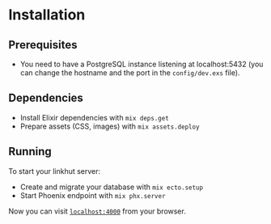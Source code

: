 # Installation

## Prerequisites

* You need to have a PostgreSQL instance listening at localhost:5432 (you can change the hostname and the port in the `config/dev.exs` file).

## Dependencies

* Install Elixir dependencies with `mix deps.get`
* Prepare assets (CSS, images) with `mix assets.deploy`

## Running

To start your linkhut server:
* Create and migrate your database with `mix ecto.setup`
* Start Phoenix endpoint with `mix phx.server`

Now you can visit [`localhost:4000`](http://localhost:4000) from your browser.
